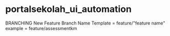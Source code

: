 # portalsekolah_ui_automation

BRANCHING
New Feature Branch Name Template = feature/"feature name"
example = feature/assessmentkm 
